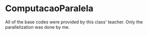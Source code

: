 # ComputacaoParalela  
All of the base codes were provided by this class' teacher. Only the parallelization was done by me.